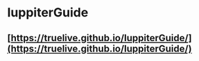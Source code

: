 # IuppiterGuide
## [https://truelive.github.io/IuppiterGuide/](https://truelive.github.io/IuppiterGuide/)
